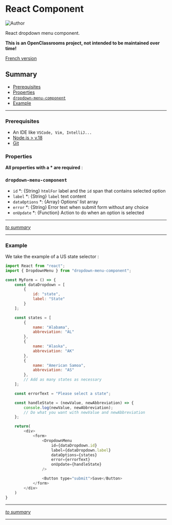 # React Component

![Author](<https://img.shields.io/badge/Author-Virginie G-initial>)

React dropdown menu component.

**This is an OpenClassrooms project, not intended to be maintained over time!**

[French version](README_fr.md)


## Summary

- [Prerequisites](#prerequisites)
- [Properties](#properties)
- [`dropdown-menu-component`](#dropdown-menu-component)
- [Example](#example)

---

### Prerequisites

- An IDE like `VSCode, Vim, IntelliJ...`
- [Node.js > v.18](https://nodejs.org/en/)
- [Git](https://git-scm.com/)


### Properties

**All properties with a * are required** :

### `dropdown-menu-component`

- `id` *: {String} `htmlFor` label and the `id` span that contains selected option
- `label` *: {String} `label` text content
- `dataOptions` *: {Array} Options' list array
- `error` *: {String} Error text when submit form without any choice
- `onUpdate` *: {Function} Action to do when an option is selected

---

[*to summary*](#summary)

---

### Example

We take the example of a US state selector :

```javascript
import React from "react";
import { DropdownMenu } from "dropdown-menu-component";

const MyForm = () => {
    const dataDropdown = [
        {
            id: "state",
            label: "State"
        }
    ];

    const states = [
        {
            name: "Alabama",
            abbreviation: "AL"
        },
        {
            name: "Alaska",
            abbreviation: "AK"
        },
        {
            name: "American Samoa",
            abbreviation: "AS"
        },
        // Add as many states as necessary
    ];

    const errorText = "Please select a state";

    const handleState = (newValue, newAbbreviation) => {
        console.log(newValue, newAbbreviation);
        // Do what you want with newValue and newAbbreviation
    };

    return(
        <div>
            <form>
                <DropdownMenu
                    id={dataDropdown.id}
                    label={dataDropdown.label}
                    dataOptions={states}
                    error={errorText}
                    onUpdate={handleState}
                />

                <Button type="submit">Save</Button>
            </form>
        </div>
    )
}
```

---

[*to summary*](#summary)

---